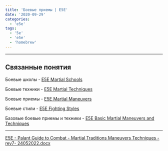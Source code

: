 ```yaml
---
title: 'Боевые приемы | E5E'
date: '2020-09-29'
categories:
  - 'e5e'
tags:
  - '5e'
  - 'e5e'
  - 'homebrew'
---
```




---

## Связанные понятия

Боевые школы - [E5E Martial Schools](https://cyborgsandmages.com/e5e-expanded-fifth-edition/feats-e5e/martial-schools-e5e/)

Боевые техники - [E5E Martial Techniques](https://cyborgsandmages.com/e5e-expanded-fifth-edition/feats-e5e/martial-schools-e5e/martial-techniques-e5e/)

Боевые приемы - [E5E Martial Maneuvers](https://cyborgsandmages.com/e5e-expanded-fifth-edition/feats-e5e/martial-schools-e5e/martial-maneuvers-e5e/)

Боевые стили - [E5E Fighting Styles](https://cyborgsandmages.com/e5e-expanded-fifth-edition/e5e-classes/fighter-e5e/fighting-styles-e5e/)

Базовые боевые приемы и техники - [E5E Basic Martial Maneuvers and Techniques](https://cyborgsandmages.com/e5e-expanded-fifth-edition/actions-e5e/basic-martial-techniques-e5e/)

---

[E5E - Palant Guide to Combat - Martial Traditions Maneuvers Techniques - rev7- 24052022.docx](https://1drv.ms/w/s!Atcrhwwo1lBA19dUDay03MgNRd31xg?e=XufoDS)
